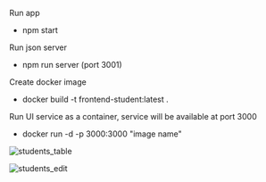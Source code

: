 Run app 

- npm start


Run json server 

- npm run server (port 3001)


Create docker image


- docker build -t frontend-student:latest .


Run UI service as a container, service will be available at port 3000


- docker run -d -p 3000:3000 "image name"



![students_table](https://github.com/user-attachments/assets/60c3f48a-e961-4041-ab0c-0ef3a4fca3d7)

![students_edit](https://github.com/user-attachments/assets/a8a3fd27-b211-4202-bd56-d8e5688e3dc1)







